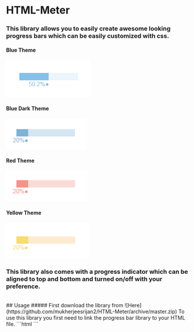 # HTML-Meter
### This library allows you to easily create awesome looking progress bars which can be easily customized with css.

#### Blue Theme
![DEMO](images/progressBarBlue.PNG)
#### Blue Dark Theme
![DEMO](images/progressBarBlueDark.PNG)
#### Red Theme
![DEMO](images/progressBarRed.PNG)
#### Yellow Theme
![DEMO](images/progressBarYellow.PNG)
<br>
### This library also comes with a progress indicator which can be aligned to top and bottom and turned on/off with your preference.
<br>
## Usage
##### First download the library from ![Here](https://github.com/mukherjeesrijan2/HTML-Meter/archive/master.zip)
To use this library you first need to link the progress bar library to your HTML file.
```html
<script type="text/javascript" src="<LOCATION TO THE JAVASCRIPT FILE"></script>
```